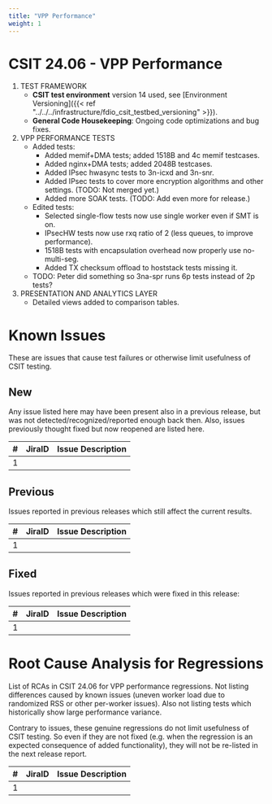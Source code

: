 ```yaml
---
title: "VPP Performance"
weight: 1
---
```


# CSIT 24.06 - VPP Performance

1. TEST FRAMEWORK
   - **CSIT test environment** version 14 used, see
     [Environment Versioning]({{< ref "../../../infrastructure/fdio_csit_testbed_versioning" >}}).
   - **General Code Housekeeping**: Ongoing code optimizations and bug fixes.
2. VPP PERFORMANCE TESTS
   - Added tests:
     - Added memif+DMA tests; added 1518B and 4c memif testcases.
     - Added nginx+DMA tests; added 2048B testcases.
     - Added IPsec hwasync tests to 3n-icxd and 3n-snr.
     - Added IPsec tests to cover more encryption algorithms and other settings. (TODO: Not merged yet.)
     - Added more SOAK tests. (TODO: Add even more for release.)
   - Edited tests:
     - Selected single-flow tests now use single worker even if SMT is on.
     - IPsecHW tests now use rxq ratio of 2 (less queues, to improve performance).
     - 1518B tests with encapsulation overhead now properly use no-multi-seg.
     - Added TX checksum offload to hoststack tests missing it.
   - TODO: Peter did something so 3na-spr runs 6p tests instead of 2p tests?
3. PRESENTATION AND ANALYTICS LAYER
   - Detailed views added to comparison tables.

# Known Issues

These are issues that cause test failures or otherwise limit usefulness of CSIT
testing.

## New

Any issue listed here may have been present also in a previous release,
but was not detected/recognized/reported enough back then.
Also, issues previously thought fixed but now reopened are listed here.

**#** | **JiraID**                                       | **Issue Description**
------|--------------------------------------------------|--------------------------------------------------------------
  1   |                                                  |

## Previous

Issues reported in previous releases which still affect the current results.

**#** | **JiraID**                                       | **Issue Description**
------|--------------------------------------------------|--------------------------------------------------------------
  1   |                                                  |

## Fixed

Issues reported in previous releases which were fixed in this release:

**#** | **JiraID**                                       | **Issue Description**
------|--------------------------------------------------|--------------------------------------------------------------
  1   |                                                  |

# Root Cause Analysis for Regressions

List of RCAs in CSIT 24.06 for VPP performance regressions.
Not listing differences caused by known issues (uneven worker load
due to randomized RSS or other per-worker issues).
Also not listing tests which historically show large performance variance.

Contrary to issues, these genuine regressions do not limit usefulness
of CSIT testing. So even if they are not fixed
(e.g. when the regression is an expected consequence of added functionality),
they will not be re-listed in the next release report.

**#** | **JiraID**                                       | **Issue Description**
------|--------------------------------------------------|--------------------------------------------------------------
  1   |                                                  |
